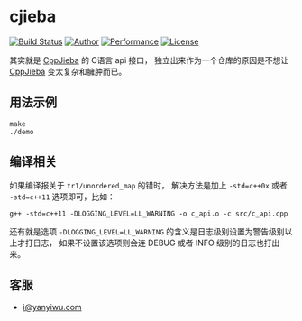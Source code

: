 # cjieba 

[![Build Status](https://travis-ci.org/yanyiwu/cjieba.png?branch=master)](https://travis-ci.org/yanyiwu/cjieba)
[![Author](https://img.shields.io/badge/author-@yanyiwu-blue.svg?style=flat)](http://yanyiwu.com/) 
[![Performance](https://img.shields.io/badge/performance-excellent-brightgreen.svg?style=flat)](http://yanyiwu.com/work/2015/06/14/jieba-series-performance-test.html) 
[![License](https://img.shields.io/badge/license-MIT-yellow.svg?style=flat)](http://yanyiwu.mit-license.org)

其实就是 [CppJieba] 的 C语言 api 接口，
独立出来作为一个仓库的原因是不想让 [CppJieba] 变太复杂和臃肿而已。

## 用法示例

```
make
./demo
```

## 编译相关

如果编译报关于 `tr1/unordered_map` 的错时，
解决方法是加上 `-std=c++0x` 或者 `-std=c++11` 选项即可，比如：

```
g++ -std=c++11 -DLOGGING_LEVEL=LL_WARNING -o c_api.o -c src/c_api.cpp
```

还有就是选项 `-DLOGGING_LEVEL=LL_WARNING` 的含义是日志级别设置为警告级别以上才打日志，
如果不设置该选项则会连 DEBUG 或者 INFO 级别的日志也打出来。

## 客服

- i@yanyiwu.com

[CppJieba]:http://github.com/yanyiwu/cppjieba
[libcppjieba]:http://github.com/yanyiwu/libcppjieba
